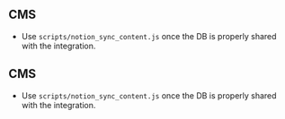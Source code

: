 
## CMS
- Use `scripts/notion_sync_content.js` once the DB is properly shared with the integration.


## CMS
- Use `scripts/notion_sync_content.js` once the DB is properly shared with the integration.

